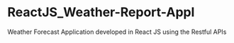# ReactJS_Weather-Report-Appl
Weather Forecast Application developed in React JS using the Restful APIs
